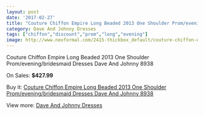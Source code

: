 ```yaml
---
layout: post
date: '2017-02-27'
title: "Couture Chiffon Empire Long Beaded 2013 One Shoulder Prom/evening/bridesmaid Dresses Dave And Johnny 8938"
category: Dave And Johnny Dresses
tags: ["chiffon","discount","prom","long","evening"]
image: http://www.neoformal.com/2415-thickbox_default/couture-chiffon-empire-long-beaded-2013-one-shoulder-prom-evening-bridesmaid-dresses-dave-and-johnny-8938.jpg
---
```

Couture Chiffon Empire Long Beaded 2013 One Shoulder Prom/evening/bridesmaid Dresses Dave And Johnny 8938

On Sales: **$427.99**
<a href="https://www.neoformal.com/en/dave-and-johnny-dresses/909-couture-chiffon-empire-long-beaded-2013-one-shoulder-prom-evening-bridesmaid-dresses-dave-and-johnny-8938.html"><amp-img layout="responsive" width="600" height="600" src="//www.neoformal.com/2415-thickbox_default/couture-chiffon-empire-long-beaded-2013-one-shoulder-prom-evening-bridesmaid-dresses-dave-and-johnny-8938.jpg" alt="Couture Chiffon Empire Long Beaded 2013 One Shoulder Prom/evening/bridesmaid Dresses Dave And Johnny 8938 0" /></a>
<a href="https://www.neoformal.com/en/dave-and-johnny-dresses/909-couture-chiffon-empire-long-beaded-2013-one-shoulder-prom-evening-bridesmaid-dresses-dave-and-johnny-8938.html"><amp-img layout="responsive" width="600" height="600" src="//www.neoformal.com/2416-thickbox_default/couture-chiffon-empire-long-beaded-2013-one-shoulder-prom-evening-bridesmaid-dresses-dave-and-johnny-8938.jpg" alt="Couture Chiffon Empire Long Beaded 2013 One Shoulder Prom/evening/bridesmaid Dresses Dave And Johnny 8938 1" /></a>

Buy it: [Couture Chiffon Empire Long Beaded 2013 One Shoulder Prom/evening/bridesmaid Dresses Dave And Johnny 8938](https://www.neoformal.com/en/dave-and-johnny-dresses/909-couture-chiffon-empire-long-beaded-2013-one-shoulder-prom-evening-bridesmaid-dresses-dave-and-johnny-8938.html "Couture Chiffon Empire Long Beaded 2013 One Shoulder Prom/evening/bridesmaid Dresses Dave And Johnny 8938")

View more: [Dave And Johnny Dresses](https://www.neoformal.com/en/9-dave-and-johnny-dresses "Dave And Johnny Dresses")